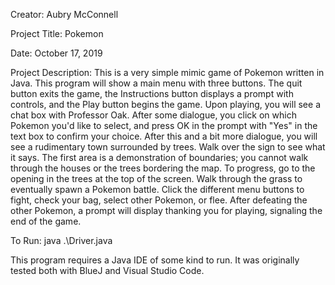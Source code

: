 Creator: Aubry McConnell

Project Title: Pokemon

Date: October 17, 2019

Project Description: This is a very simple mimic game of Pokemon written in Java. This program will show a main menu with three buttons. The quit button exits the game, the Instructions button displays a prompt with controls, and the Play button begins the game. Upon playing, you will see a chat box with Professor Oak. After some dialogue, you click on which Pokemon you'd like to select, and press OK in the prompt with "Yes" in the text box to confirm your choice. After this and a bit more dialogue, you will see a rudimentary town surrounded by trees. Walk over the sign to see what it says. The first area is a demonstration of boundaries; you cannot walk through the houses or the trees bordering the map. To progress, go to the opening in the trees at the top of the screen. Walk through the grass to eventually spawn a Pokemon battle. Click the different menu buttons to fight, check your bag, select other Pokemon, or flee. After defeating the other Pokemon, a prompt will display thanking you for playing, signaling the end of the game.

To Run: java .\Driver.java

This program requires a Java IDE of some kind to run. It was originally tested both with BlueJ and Visual Studio Code.
